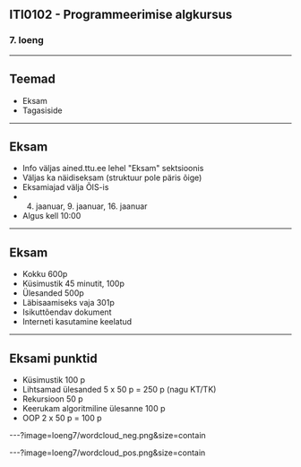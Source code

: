## ITI0102 - Programmeerimise algkursus
### 7. loeng

---

## Teemad

- Eksam
- Tagasiside

---

## Eksam

- Info väljas ained.ttu.ee lehel "Eksam" sektsioonis
- Väljas ka näidiseksam (struktuur pole päris õige)
- Eksamiajad välja ÕIS-is
 - 4. jaanuar, 9. jaanuar, 16. jaanuar
- Algus kell 10:00


---

## Eksam

- Kokku 600p
- Küsimustik 45 minutit, 100p
- Ülesanded 500p
- Läbisaamiseks vaja 301p
- Isikuttõendav dokument
- Interneti kasutamine keelatud

---

## Eksami punktid

- Küsimustik 100 p
- Lihtsamad ülesanded 5 x 50 p = 250 p (nagu KT/TK)
- Rekursioon 50 p
- Keerukam algoritmiline ülesanne 100 p
- OOP 2 x 50 p = 100 p

---?image=loeng7/wordcloud_neg.png&size=contain

---?image=loeng7/wordcloud_pos.png&size=contain
